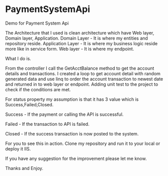 # PaymentSystemApi

Demo for Payment System Api

The Architecture that I used is clean architecture which have Web layer, Domain layer, Application.
Domain Layer - It is where my entities and repository reside.
Application Layer - It is where my business logic reside more like in service form.
Web layer - It is where my endpoint.

What I do is.

From the controller I call the GetAcctBalance method to get the account details and transactions.
I created a loop to get account detail with random generated data and use linq to order the account transaction to newest date and returned in to web layer or endpoint.
Adding unit test to the project to check if the conditions are met.

For status property my assumption is that it has 3 value which is Success,Failed,Closed.

Success - If the payment or calling the API is successful.

Failed - If the transaction to API is failed.

Closed - If the success transaction is now posted to the system.

For you to see this in action.
Clone my repository and run it to your local or deploy it IIS.

If you have any suggestion for the improvement please let me know.

Thanks and Enjoy.
